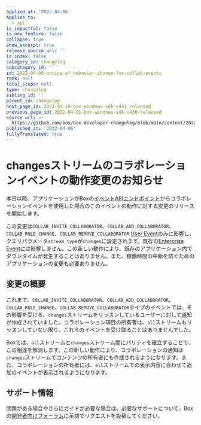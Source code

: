 ```yaml
---
applied_at: '2022-04-06'
applies_to:
  - api
is_impactful: false
is_new_feature: false
collapse: true
show_excerpt: true
release_source_url: ''
is_index: false
category_id: changelog
subcategory_id: ''
id: 2022-04-06-notice-of-behavior-change-for-collab-events
rank: null
total_steps: null
type: changelog
sibling_id: ''
parent_id: changelog
next_page_id: 2022-04-19-box-windows-sdk-v431-released
previous_page_id: 2022-04-01-box-windows-sdk-v430-released
source_url: >-
  https://github.com/box/box-developer-changelog/blob/main/content/2022/04-06-notice-of-behavior-change-for-collab-events.md
published_at: '2022-04-06'
fullyTranslated: true
---
```

# changesストリームのコラボレーションイベントの動作変更のお知らせ

本日以降、アプリケーションがBoxの[イベントAPIエンドポイント][event-apis]からコラボレーションイベントを使用した場合のこのイベントの動作に対する変更のリリースを開始します。

この変更は`COLLAB_INVITE_COLLABORATOR`、`COLLAB_ADD_COLLABORATOR`、`COLLAB_ROLE_CHANGE`、`COLLAB_REMOVE_COLLABORATOR` [User Event][user-events]のみに影響し、クエリパラメータ`stream_type`が`changes`に設定されます。既存の[Enterprise Event][enterprise-events]には影響しません。この新しい動作により、既存のアプリケーション内でダウンタイムが発生することはありません。また、稼働時間の中断を防ぐためのアプリケーションの変更も必要ありません。

<!-- more -->

## 変更の概要

これまで、`COLLAB_INVITE_COLLABORATOR`、`COLLAB_ADD_COLLABORATOR`、`COLLAB_ROLE_CHANGE`、`COLLAB_REMOVE_COLLABORATOR`タイプのイベントでは、その影響を受ける、`changes`ストリームをリッスンしているユーザーに対して通知が作成されていました。コラボレーション項目の所有者は、`all`ストリームもリッスンしていない限り、これらのイベントを受け取ることはありませんでした。

Boxでは、`all`ストリームと`changes`ストリーム間にパリティを確立することで、この相違を解消します。この新しい動作により、コラボレーションの通知は`changes`ストリームでコンテンツの所有者にも作成されるようになります。また、コラボレーションの所有者には、`all`ストリームでの表示内容に合わせて追加のイベントが表示されるようになります。

## サポート情報

問題がある場合やさらにガイドが必要な場合は、必要なサポートについて、Boxの[開発者向けフォーラム][forum]に英語でリクエストを投稿してください。

[event-apis]: https://developer.box.com/reference/get-events/

[user-events]: https://developer.box.com/guides/events/user-events/for-user/#event-types

[enterprise-events]: https://developer.box.com/guides/events/enterprise-events/for-enterprise/

[user-access-token]: g://authentication/jwt/user-access-tokens/

[forum]: https://support.box.com/hc/en-us/community/topics/360001932973-Platform-and-Developer-Forum
